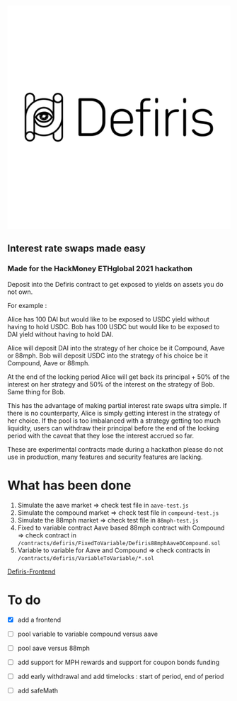 
![image info](./public/logo-large.png)


## Interest rate swaps made easy

### Made for the HackMoney ETHglobal 2021 hackathon

Deposit into the Defiris contract to get exposed to yields on assets you do not own.

For example :

Alice has 100 DAI but would like to be exposed to USDC yield without having to hold USDC. 
Bob has 100 USDC but would like to be exposed to DAI yield without having to hold DAI.

Alice will deposit DAI into the strategy of her choice be it Compound, Aave or 88mph. 
Bob will deposit USDC into the strategy of his choice be it Compound, Aave or 88mph. 

At the end of the locking period Alice will get back its principal + 50% of the interest on her strategy and 50% of the interest on the strategy of Bob. Same thing for Bob.

This has the advantage of making partial interest rate swaps ultra simple. If there is no counterparty, Alice is simply getting interest in the strategy of her choice. If the pool is too imbalanced with a strategy getting too much liquidity, users can withdraw their principal before the end of the locking period with the caveat that they lose the interest accrued so far. 

These are experimental contracts made during a hackathon please do not use in production, many features and security features are lacking. 

# What has been done

1. Simulate the aave market => check test file in `aave-test.js`
2. Simulate the compound market => check test file in `compound-test.js`
3. Simulate the 88mph market => check test file in `88mph-test.js`
4. Fixed to variable contract Aave based 88mph contract with Compound => check contract in `/contracts/defiris/FixedToVariable/Defiris88mphAaveDCompound.sol`
5. Variable to variable for Aave and Compound => check contracts in `/contracts/defiris/VariableToVariable/*.sol`

[Defiris-Frontend](https://github.com/hugoroussel/defiris-frontend)

# To do 

- [x] add a frontend 
- [ ] pool variable to variable compound versus aave
- [ ] pool aave versus 88mph
- [ ] add support for MPH rewards and support for coupon bonds funding
- [ ] add early withdrawal and add timelocks : start of period, end of period
- [ ] add safeMath








